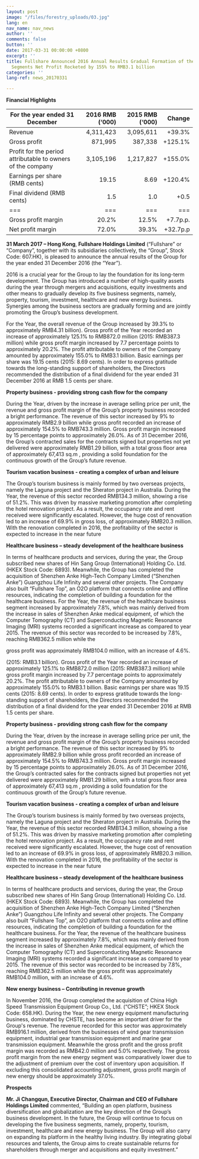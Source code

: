 ```yaml
---
layout: post
image: "/files/forestry_uploads/03.jpg"
lang: en
nav_name: nav_news
author: ''
comments: false
button: ''
date: 2017-03-31 00:00:00 +0800
excerpt: ''
title: Fullshare Announced 2016 Annual Results Gradual Formation of the 5 Major Business
  Segments Net Profit Rocketed by 155% to RMB3.1 billion
categories: ''
lang-ref: news_20170331

---
```

**Financial Highlights**

| For the year ended 31 December | 2016 RMB (‘000) | 2015 RMB (‘000) | Change |
| --- |---:|---:|---:|
| Revenue | 4,311,423 | 3,095,611 | +39.3% |
| Gross profit | 871,995 | 387,338 | +125.1% |
| Profit for the period attributable to owners of the company | 3,105,196 | 1,217,827 | +155.0% |
| Earnings per share (RMB cents) | 19.15 | 8.69 | +120.4% |
| Final dividend (RMB cents) | 1.5 | 1.0 | +0.5 |
| === |===|===|===|
| Gross profit margin | 20.2% | 12.5% | +7.7p.p. |
| Net profit margin | 72.0% | 39.3% | +32.7p.p |

**31 March 2017 – Hong Kong**, **Fullshare Holdings Limited** (“Fullshare” or “Company”, together with its subsidiaries collectively, the “Group”, Stock Code: 607.HK), is pleased to announce the annual results of the Group for the year ended 31 December 2016 (the “Year”).

2016 is a crucial year for the Group to lay the foundation for its long-term development. The Group has introduced a number of high-quality assets during the year through mergers and acquisitions, equity investments and other means to gradually develop its five business segments, namely, property, tourism, investment, healthcare and new energy business. Synergies among the business sectors are gradually forming and are jointly promoting the Group’s business development.

For the Year, the overall revenue of the Group increased by 39.3% to approximately RMB4.31 billion). Gross profit of the Year recorded an increase of approximately 125.1% to RMB872.0 million (2015: RMB387.3 million) while gross profit margin increased by 7.7 percentage points to approximately 20.2%. The profit attributable to owners of the Company amounted by approximately 155.0% to RMB3.1 billion. Basic earnings per share was 19.15 cents (2015: 8.69 cents). In order to express gratitude towards the long-standing support of shareholders, the Directors recommended the distribution of a final dividend for the year ended 31 December 2016 at RMB 1.5 cents per share.

**Property business - providing strong cash flow for the company**

During the Year, driven by the increase in average selling price per unit, the revenue and gross profit margin of the Group’s property business recorded a bright performance. The revenue of this sector increased by 9% to approximately RMB2.9 billion while gross profit recorded an increase of approximately 154.5% to RMB743.3 million. Gross profit margin increased by 15 percentage points to approximately 26.0%. As of 31 December 2016, the Group’s contracted sales for the contracts signed but properties not yet delivered were approximately RMB1.29 billion, with a total gross floor area of approximately 67,413 sq.m , providing a solid foundation for the continuous growth of the Group’s future revenue.

**Tourism vacation business - creating a complex of urban and leisure**

The Group’s tourism business is mainly formed by two overseas projects, namely the Laguna project and the Sheraton project in Australia. During the Year, the revenue of this sector recorded RMB134.3 million, showing a rise of 51.2%. This was driven by massive marketing promotion after completing the hotel renovation project. As a result, the occupancy rate and rent received were significantly escalated. However, the huge cost of renovation led to an increase of 69.9% in gross loss, of approximately RMB20.3 million. With the renovation completed in 2016, the profitability of the sector is expected to increase in the near future

**Healthcare business – steady development of the healthcare business**

In terms of healthcare products and services, during the year, the Group subscribed new shares of Hin Sang Group (International) Holding Co. Ltd. (HKEX Stock Code: 6893). Meanwhile, the Group has completed the acquisition of Shenzhen Anke High-Tech Company Limited (“Shenzhen Anke”) Guangzhou Life Infinity and several other projects. The Company also built “Fullshare Top”, an O2O platform that connects online and offline resources, indicating the completion of building a foundation for the healthcare business. For the Year, the revenue of the healthcare business segment increased by approximately 7.8%, which was mainly derived from the increase in sales of Shenzhen Anke medical equipment, of which the Computer Tomography (CT) and Superconducting Magnetic Resonance Imaging (MRI) systems recorded a significant increase as compared to year 2015. The revenue of this sector was recorded to be increased by 7.8%, reaching RMB362.5 million while the

gross profit was approximately RMB104.0 million, with an increase of 4.6%.

(2015: RMB3.1 billion). Gross profit of the Year recorded an increase of approximately 125.1% to RMB872.0 million (2015: RMB387.3 million) while gross profit margin increased by 7.7 percentage points to approximately 20.2%. The profit attributable to owners of the Company amounted by approximately 155.0% to RMB3.1 billion. Basic earnings per share was 19.15 cents (2015: 8.69 cents). In order to express gratitude towards the long-standing support of shareholders, the Directors recommended the distribution of a final dividend for the year ended 31 December 2016 at RMB 1.5 cents per share.

**Property business - providing strong cash flow for the company**

During the Year, driven by the increase in average selling price per unit, the revenue and gross profit margin of the Group’s property business recorded a bright performance. The revenue of this sector increased by 9% to approximately RMB2.9 billion while gross profit recorded an increase of approximately 154.5% to RMB743.3 million. Gross profit margin increased by 15 percentage points to approximately 26.0%. As of 31 December 2016, the Group’s contracted sales for the contracts signed but properties not yet delivered were approximately RMB1.29 billion, with a total gross floor area of approximately 67,413 sq.m , providing a solid foundation for the continuous growth of the Group’s future revenue.

**Tourism vacation business - creating a complex of urban and leisure**

The Group’s tourism business is mainly formed by two overseas projects, namely the Laguna project and the Sheraton project in Australia. During the Year, the revenue of this sector recorded RMB134.3 million, showing a rise of 51.2%. This was driven by massive marketing promotion after completing the hotel renovation project. As a result, the occupancy rate and rent received were significantly escalated. However, the huge cost of renovation led to an increase of 69.9% in gross loss, of approximately RMB20.3 million. With the renovation completed in 2016, the profitability of the sector is expected to increase in the near future

**Healthcare business – steady development of the healthcare business**

In terms of healthcare products and services, during the year, the Group subscribed new shares of Hin Sang Group (International) Holding Co. Ltd. (HKEX Stock Code: 6893). Meanwhile, the Group has completed the acquisition of Shenzhen Anke High-Tech Company Limited (“Shenzhen Anke”) Guangzhou Life Infinity and several other projects. The Company also built “Fullshare Top”, an O2O platform that connects online and offline resources, indicating the completion of building a foundation for the healthcare business. For the Year, the revenue of the healthcare business segment increased by approximately 7.8%, which was mainly derived from the increase in sales of Shenzhen Anke medical equipment, of which the Computer Tomography (CT) and Superconducting Magnetic Resonance Imaging (MRI) systems recorded a significant increase as compared to year 2015. The revenue of this sector was recorded to be increased by 7.8%, reaching RMB362.5 million while the gross profit was approximately RMB104.0 million, with an increase of 4.6%.

**New energy business – Contributing in revenue growth**

In November 2016, the Group completed the acquisition of China High Speed Transmission Equipment Group Co., Ltd. (“CHSTE”; HKEX Stock Code: 658.HK). During the Year, the new energy equipment manufacturing business, dominated by CHSTE, has become an important driver for the Group's revenue. The revenue recorded for this sector was approximately RMB916.1 million, derived from the businesses of wind gear transmission equipment, industrial gear transmission equipment and marine gear transmission equipment. Meanwhile the gross profit and the gross profit margin was recorded as RMB42.0 million and 5.0% respectively. The gross profit margin from the new energy segment was comparatively lower due to the adjustment of premium over the cost of inventory upon acquisition. If excluding this consolidated accounting adjustment, gross profit margin of new energy should be approximately 37.0%.

**Prospects**

**Mr. Ji Changqun, Executive Director, Chairman and CEO of Fullshare Holdings Limited** commented, “Building an open platform, business diversification and globalization are the key direction of the Group’s business development. In the future, the Group will continue to focus on developing the five business segments, namely, property, tourism, investment, healthcare and new energy business. The Group will also carry on expanding its platform in the healthy living industry. By integrating global resources and talents, the Group aims to create sustainable returns for shareholders through merger and acquisitions and equity investment.”